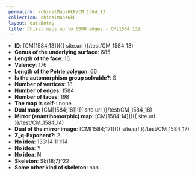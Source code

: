 ```yaml
--- 
 permalink: /chiralMaps6kE/CM_1584_13 
 collection: chiralMaps6kE
 layout: dataEntry
 title: Chiral maps up to 6000 edges - CM[1584;13]
---
```


- **ID**: [CM[1584;13]]({{ site.url }}/test/CM_1584_13)
- **Genus of the underlying surface**: 685
- **Length of the face**: 16
- **Valency**: 176
- **Length of the Petrie polygon**: 66
- **Is the automorphism group solvable?**: S
- **Number of vertices**: 18
- **Number of edges**: 1584
- **Number of faces**: 198
- **The map is self-**: none
- **Dual map**: [CM[1584;18]]({{ site.url }}/test/CM_1584_18)
- **Mirror (enantihomorphic) map**: [CM[1584;14]]({{ site.url }}/test/CM_1584_14)
- **Dual of the mirror image**: [CM[1584;17]]({{ site.url }}/test/CM_1584_17)
- **Z_q-Exponent?**: 2
- **No idea**:  133:14 111:14
- **No idea**: Y
- **No idea**: N
- **Skeleton**: Sk(18;7)^22
- **Some other kind of skeleton**: nan
